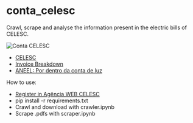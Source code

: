 # conta_celesc
Crawl, scrape and analyse the information present in the electric bills of CELESC.

![Conta CELESC](https://bit.ly/2uVfPO3)


<ul>
  <li><a href='https://bit.ly/2cQj0wf'>CELESC</a></li> 
  <li><a href='http://bit.ly/2Nl25Ul'>Invoice Breakdown</a></li>
  <li><a href='https://bit.ly/1ToFUZy'>ANEEL: Por dentro da conta de luz</a></li> 
</ul>

How to use:
<ul>
  <li><a href='https://bit.ly/2s5F26R'>Register in Agência WEB CELESC</a></li>
  <li>pip install -r requirements.txt</li>
  <li>Crawl and download with crawler.ipynb</li>
  <li>Scrape .pdfs with scraper.ipynb</li> 
</ul>


